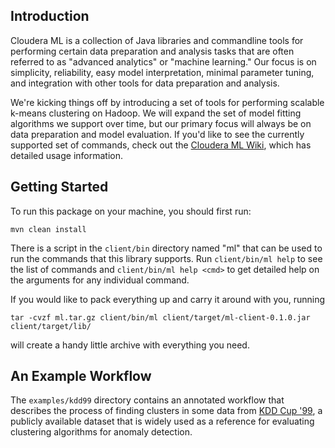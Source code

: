 Introduction
------------
Cloudera ML is a collection of Java libraries and commandline tools for performing certain data preparation
and analysis tasks that are often referred to as "advanced analytics" or "machine learning." Our focus is
on simplicity, reliability, easy model interpretation, minimal parameter tuning, and integration with other
tools for data preparation and analysis.

We're kicking things off by introducing a set of tools for performing scalable k-means clustering on
Hadoop. We will expand the set of model fitting algorithms we support over time, but our primary focus will
always be on data preparation and model evaluation. If you'd like to see the currently supported set of commands,
check out the [Cloudera ML Wiki](https://github.com/cloudera/ml/wiki), which has detailed usage information.

Getting Started
---------------
To run this package on your machine, you should first run:

	mvn clean install

There is a script in the `client/bin` directory named "ml" that can be used to run the commands
that this library supports. Run `client/bin/ml help` to see the list of commands and
`client/bin/ml help <cmd>` to get detailed help on the arguments for any individual command.

If you would like to pack everything up and carry it around with you, running

	tar -cvzf ml.tar.gz client/bin/ml client/target/ml-client-0.1.0.jar client/target/lib/

will create a handy little archive with everything you need.

An Example Workflow
-------------------
The `examples/kdd99` directory contains an annotated workflow that describes the process of finding clusters
in some data from [KDD Cup '99](http://kdd.ics.uci.edu/databases/kddcup99/kddcup99.html), a publicly available
dataset that is widely used as a reference for evaluating clustering algorithms for anomaly detection.
